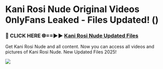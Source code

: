 # Kani Rosi Nude Original Videos 0nlyFans Leaked - Files Updated! ()

<h3>🔴 CLICK HERE 🌐==►► <a href="https://tinyurl.com/2p9ay9w9" rel="nofollow">Kani Rosi Nude Updated Files</a></h3>

Get Kani Rosi Nude and all content. Now you can access all videos and pictures of Kani Rosi Nude. New Updated Files 2025!

[![](https://i.imgur.com/KQgVmj3.gif)](https://tinyurl.com/2p9ay9w9)
